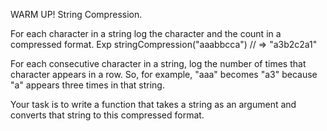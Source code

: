  WARM UP!
 String Compression.


 For each character in a string log the character and the count in a compressed format. Exp stringCompression("aaabbcca") // => "a3b2c2a1"

 For each consecutive character in a string, log the number of times that character appears in a row. So, for example, "aaa" becomes "a3" because "a" appears three times in that string.

 Your task is to write a function that takes a string as an argument and converts that string to this compressed format.
